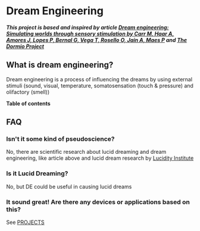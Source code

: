 # Dream Engineering
***This project is based  and inspired by article [Dream engineering: Simulating worlds through sensory stimulation by Carr M, Haar A, Amores J, Lopes P, Bernal G, Vega T, Rosello O, Jain A, Maes P](https://www.sciencedirect.com/science/article/pii/S1053810020300325) and [The Dormio Project](https://www.media.mit.edu/projects/sleep-creativity/overview/)***

## What is dream engineering?
Dream engineering is a process of influencing the dreams by using external stimuli (sound, visual, temperature, somatosensation (touch & pressure) and olifactory (smell)) 

**Table of contents**

## FAQ
### Isn't it some kind of pseudoscience?
No, there are scientific research about lucid dreaming and dream engineering, like article above and lucid dream research by [Lucidity Institute](http://www.lucidity.com/)

### Is it Lucid Dreaming?
No, but DE could be useful in causing lucid dreams

### It sound great! Are there any devices or applications based on this?
See [PROJECTS](PROJECTS.md)

